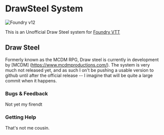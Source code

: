 # DrawSteel System

![Foundry v12](https://img.shields.io/badge/foundry-v12-green)

This is an Unofficial Draw Steel system for [Foundry VTT](https://foundryvtt.com/)

## Draw Steel

Formerly known as the MCDM RPG, Draw steel is currently in development by [MCDM] (https://www.mcdmproductions.com/). The system is very much not released yet, and as such I on't be pushing a usable version to github until after the official release -- I imagine that will be quite a large commit when it happens.

### Bugs & Feedback

Not yet my firendt

### Getting Help

That's not me cousin.

